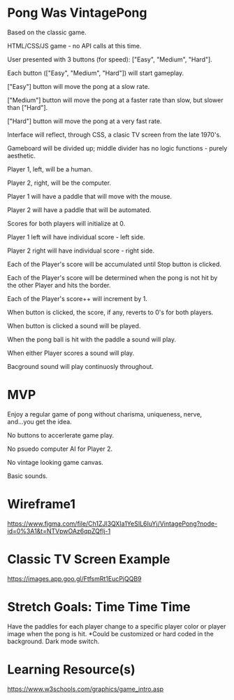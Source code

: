 # Pong Was VintagePong

Based on the classic game.

HTML/CSS/JS game - no API calls at this time.

User presented with 3 buttons (for speed): ["Easy", "Medium", "Hard"].

Each button (["Easy", "Medium", "Hard"]) will start gameplay.

["Easy"] button will move the pong at a slow rate.

["Medium"] button will move the pong at a faster rate than slow, but slower than ["Hard"].

["Hard"] button will move the pong at a very fast rate.

Interface will reflect, through CSS, a clasic TV screen from the late 1970's.

Gameboard will be divided up; middle divider has no logic functions - purely aesthetic.

Player 1, left, will be a human.

Player 2, right, will be the computer.

Player 1 will have a paddle that will move with the mouse.

Player 2 will have a paddle that will be automated.

Scores for both players will initialize at 0.

Player 1 left will have individual score - left side.

Player 2 right will have individual score - right side.

Each of the Player's score will be accumulated until Stop button is clicked.

Each of the Player's score will be determined when the pong is not hit by the other Player and hits the border.

Each of the Player's score++ will increment by 1.

When button is clicked, the score, if any, reverts to 0's for both players.

When button is clicked a sound will be played.

When the pong ball is hit with the paddle a sound will play.

When either Player scores a sound will play.

Bacground sound will play continuosly throughout.


# MVP

Enjoy a regular game of pong without charisma, uniqueness, nerve, and...you get the idea.

No buttons to accerlerate game play.

No psuedo computer AI for Player 2.

No vintage looking game canvas.

Basic sounds.


# Wireframe1

https://www.figma.com/file/Ch1ZJl3QXIa1YeSIL6IuYj/VintagePong?node-id=0%3A1&t=NTVpwOAz6qpZQfIj-1

# Classic TV Screen Example

https://images.app.goo.gl/FtfsmRt1EucPjQQB9

# Stretch Goals: Time Time Time

Have the paddles for each player change to a specific player color or player image when the pong is hit. \*Could be customized or hard coded in the background.
Dark mode switch.

# Learning Resource(s)

https://www.w3schools.com/graphics/game_intro.asp
